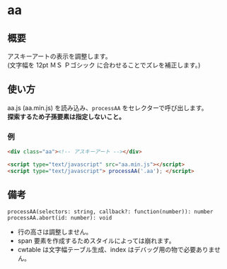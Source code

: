 # aa

## 概要
アスキーアートの表示を調整します。  
(文字幅を 12pt ＭＳ Ｐゴシック に合わせることでズレを補正します。)

## 使い方
aa.js (aa.min.js) を読み込み、`processAA` をセレクターで呼び出します。  
**探索するため子孫要素は指定しないこと。**

### 例
```html
<div class="aa"><!-- アスキーアート --></div>

<script type="text/javascript" src="aa.min.js"></script>
<script type="text/javascript"> processAA('.aa'); </script>
```

## 備考
```
processAA(selectors: string, callback?: function(number)): number
processAA.abort(id: number): void
```

- 行の高さは調整しません。 
- span 要素を作成するためスタイルによっては崩れます。
- cwtable は文字幅テーブル生成、index はデバッグ用の物で必要ありません。
